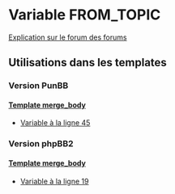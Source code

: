 # Variable FROM_TOPIC
[Explication sur le forum des forums](http://forum.forumactif.com/t294113-listing-des-variables#FROM_TOPIC)
## Utilisations dans les templates
### Version PunBB
#### [Template merge_body](punbb/merge_body.md)
* [Variable à la ligne 45](../punbb/merge_body.tpl#L45)
### Version phpBB2
#### [Template merge_body](subsilver/merge_body.md)
* [Variable à la ligne 19](../subsilver/merge_body.tpl#L19)